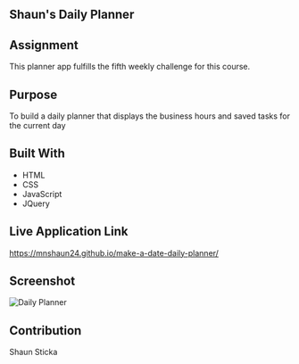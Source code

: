 ## Shaun's Daily Planner

## Assignment
This planner app fulfills the fifth weekly challenge for this course.

## Purpose
To build a daily planner that displays the business hours and saved tasks for the current day

## Built With
* HTML
* CSS
* JavaScript
* JQuery

## Live Application Link
https://mnshaun24.github.io/make-a-date-daily-planner/

## Screenshot
![Daily Planner](./assets/images/daily-scheduler)

## Contribution
Shaun Sticka
